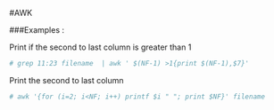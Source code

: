 #AWK

###Examples :

Print if the second to last column is greater than 1

```bash
# grep 11:23 filename  | awk ' $(NF-1) >1{print $(NF-1),$7}'
```

Print the second to last column 

```bash
# awk '{for (i=2; i<NF; i++) printf $i " "; print $NF}' filename
```

